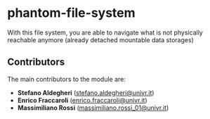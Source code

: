 # phantom-file-system
With this file system, you are able to navigate what is not physically reachable anymore (already detached mountable data storages)

## Contributors

The main contributors to the module are:
  - **Stefano Aldegheri** (stefano.aldegheri@univr.it)
  - **Enrico Fraccaroli** (enrico.fraccaroli@univr.it)
  - **Massimiliano Rossi** (massimiliano.rossi_01@univr.it)
